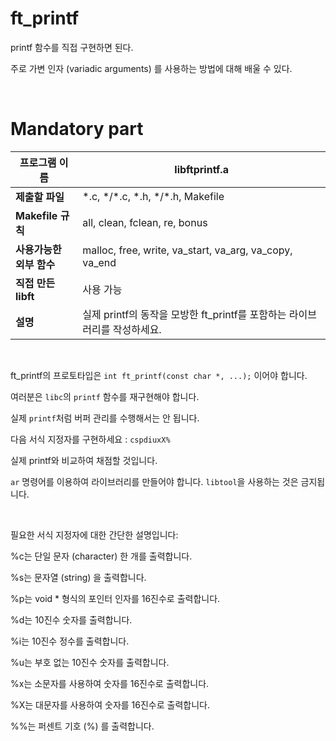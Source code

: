 # **ft_printf**

printf 함수를 직접 구현하면 된다.

주로 가변 인자 (variadic arguments) 를 사용하는 방법에 대해 배울 수 있다.

<br>

# Mandatory part

| **프로그램 이름**            | libftprintf.a                                                             |
| ---------------------------- | ------------------------------------------------------------------------- |
| **제출할 파일**              | \*.c, \*/\*.c, \*.h, \*/\*.h, Makefile                                    |
| **Makefile 규칙**            | all, clean, fclean, re, bonus                                             |
| **사용가능한 <br>외부 함수** | malloc, free, write, va_start, va_arg, va_copy, va_end                    |
| **직접 만든 libft**          | 사용 가능                                                                 |
| **설명**                     | 실제 printf의 동작을 모방한 ft_printf를 포함하는 라이브러리를 작성하세요. |

<br>

  ft_printf의 프로토타입은 `int ft_printf(const char *, ...);` 이어야 합니다.

  여러분은 `libc`의 `printf` 함수를 재구현해야 합니다.

  실제 `printf`처럼 버퍼 관리를 수행해서는 안 됩니다.

  다음 서식 지정자를 구현하세요 : `cspdiuxX%`

  실제 printf와 비교하여 채점할 것입니다.

  `ar` 명령어를 이용하여 라이브러리를 만들어야 합니다. `libtool`을 사용하는 것은 금지됩니다.

<br>


필요한 서식 지정자에 대한 간단한 설명입니다:

  %c는 단일 문자 (character) 한 개를 출력합니다.

  %s는 문자열 (string) 을 출력합니다.

  %p는 void \* 형식의 포인터 인자를 16진수로 출력합니다.

  %d는 10진수 숫자를 출력합니다.

  %i는 10진수 정수를 출력합니다.

  %u는 부호 없는 10진수 숫자를 출력합니다.

  %x는 소문자를 사용하여 숫자를 16진수로 출력합니다.

  %X는 대문자를 사용하여 숫자를 16진수로 출력합니다.

  %%는 퍼센트 기호 (%) 를 출력합니다.
